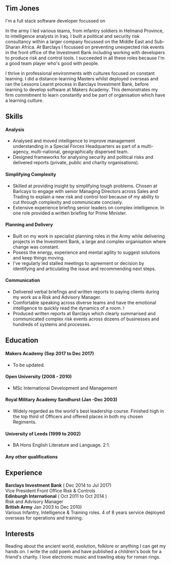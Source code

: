 ## Tim Jones
I'm a full stack software developer focussed on 

In the army I led various teams, from infantry soldiers in Helmand Province, to intelligence analysts in Iraq. I built a political and security risk consultancy within a larger company focussed on the Middle East and Sub-Sharan Africa. At Barclays I focussed on preventing unexpected risk events in the front office of the Investment Bank including working with developers to produce risk and control tools. I succeeded in all these roles because I'm a good team player who's good with people.

I thrive in professional environments with cultures focused on constant learning. I did a distance-learning Masters whilst deployed overseas and ran the Lessons Learnt process in Barclays Investment Bank, before learning to develop software at Makers Academy. This demonstrates my firm commitment to learn constantly and be part of organisation which have a learning culture.

## Skills

#### Analysis

* Analysed and moved intelligence to improve management understanding in a Special Forces Headquarters as part of a multi-agency, multi-national, geographically dispersed team. 
* Designed frameworks for analysing security and political risks and delivered reports (private, public and charity organisations).

#### Simplifying Complexity

* Skilled at providing insight by simplifying tough problems. Chosen at Barlcays to engage with senior Managing Directors across Sales and Trading to explain a new risk and control tool because of my ability to cut through complexity and communicate concisely.
* Extensive experience briefing senior leaders on complex intelligence. In one role provided a written briefing for Prime Minister.

#### Planning and Delivery

* Built on my work in specialist planning roles in the Army while delivering projects in the Investment Bank, a large and complex organisation where change was constant. 
* Posess the energy, experience and mental agility to suggest solutions and keep things moving. 
* I've regularly led stalled meetings to agreement or decision by identifying and articulating the issue and recommending next steps.


#### Communication

* Delivered verbal briefings and written reports to paying clients during my work as a Risk and Advisory Manager. 
* Comfortable speaking across diverse teams and have the emotional intelligence to quickly read the dynamics of a room. I
* Produced written reports at Barclays which clearly summarised and communicated complex risk events across dozens of businesses and hundreds of systems and processes.

## Education

#### Makers Academy (Sep 2017 to Dec 2017)

- To be updated.

#### Open University (2008 - 2010)

- MSc International Development and Management

#### Royal Military Academy Sandhurst (Jan -Dec 2003)

- Widely regarded as the world's best leadership course. Finished high in the top third of Officers and offered places in both my chosen Regiments.

#### University of Leeds (1999 to 2002)

- BA Hons English Literature and Language. 2:1.

#### Any other qualifications

## Experience

**Barclays Investment Bank** ( Dec 2014 to Jul 2017)    
Vice President Front Office Risk & Controls   
**Edinburgh International** ( Oct 2011 to Oct 2014 )    
Risk and Advisory Manager  
**British Army** Jan 2003 to Dec 2010)    
Various Infantry, Intelligence & Training roles. 4 of 8 years service deployed overseas for operations and training.


## Interests
Reading about the ancient world, evolution, folklore or anything I can get my hands on.
I write the odd poem and have published a children's book for a friend's charity.
I love electronic music and trawling ebay for roman rings.
